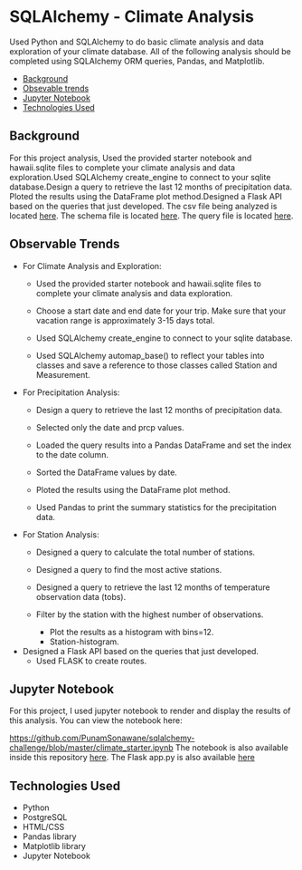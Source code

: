 # SQLAlchemy - Climate Analysis 

Used Python and SQLAlchemy to do basic climate analysis and data exploration of your climate database. All of the following analysis should be completed using SQLAlchemy ORM queries, Pandas, and Matplotlib.

* [Background](#background)
* [Obsevable trends](#trends)
* [Jupyter Notebook](#nb)
* [Technologies Used](#technologies)

##  <a name="background"></a>Background

For this project analysis, Used the provided starter notebook and hawaii.sqlite files to complete your climate analysis and data exploration.Used SQLAlchemy create_engine to connect to your sqlite database.Design a query to retrieve the last 12 months of precipitation data.
Ploted the results using the DataFrame plot method.Designed a Flask API based on the queries that just developed.
The csv file being analyzed is located [here](./EmployeeSQL/data).
The schema file is located [here](./EmployeeSQL/tables.sql).
The query file is located [here](./EmployeeSQL/queries.sql).


## <a name="trends"></a>Observable Trends 

* For Climate Analysis and Exploration:
 	* Used the provided starter notebook and hawaii.sqlite files to complete your climate analysis and data exploration.

	* Choose a start date and end date for your trip. Make sure that your vacation range is approximately 3-15 days total.

	* Used SQLAlchemy create_engine to connect to your sqlite database.

	* Used SQLAlchemy automap_base() to reflect your tables into classes and save a reference to those classes called Station and Measurement. 
* For Precipitation Analysis:
	* Design a query to retrieve the last 12 months of precipitation data.

	* Selected only the date and prcp values.

	* Loaded the query results into a Pandas DataFrame and set the index to the date column.

	* Sorted the DataFrame values by date.

	* Ploted the results using the DataFrame plot method.

	* Used Pandas to print the summary statistics for the precipitation data.
 * For Station Analysis:
	* Designed a query to calculate the total number of stations.

	* Designed a query to find the most active stations.

	* Designed a query to retrieve the last 12 months of temperature observation data (tobs).

	* Filter by the station with the highest number of observations.
	  * Plot the results as a histogram with bins=12.
	  * Station-histogram.
 * Designed a Flask API based on the queries that just developed.
	* Used FLASK to create routes.

 ##  <a name="nb"></a>Jupyter Notebook

For this project, I used jupyter notebook to render and display the results of this analysis. You can view the notebook here:

<https://github.com/PunamSonawane/sqlalchemy-challenge/blob/master/climate_starter.ipynb>
The notebook is also available inside this repository [here](./climate_starter.ipynb).
The Flask app.py is also available [here](./app.py)

##  <a name="technologies"></a>Technologies Used

* Python
* PostgreSQL 
* HTML/CSS
* Pandas library
* Matplotlib library
* Jupyter Notebook